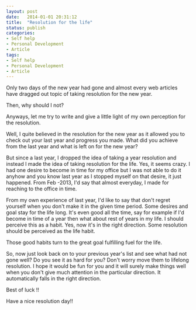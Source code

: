 ```yaml
---
layout: post
date:   2014-01-01 20:31:12
title:  "Resolution for the life"
status: publish
categories:
- Self help
- Personal Development
- Article
tags:
- Self help
- Personal Development
- Article
---
```



Only two days of the new year had gone and almost every web articles have dragged out topic of taking resolution for the new year.

Then, why should I not?

Anyways, let me try to write and give a little light of my own perception for the resolution.

Well, I quite believed in the resolution for the new year as it allowed you to check out your last year and progress you made. What did you achieve from the last year and what is left on for the new year?

But since a last year, I dropped the idea of taking a year resolution and instead I made the idea of taking resolution for the life. Yes, it seems crazy. I had one desire to become in time for my office but I was not able to do it anyhow and you know last year as I stopped myself on that desire, it just happened. From Feb -2013, I'd say that almost everyday, I made for reaching to the office in time.

From my own experience of last year, I'd like to say that don't regret yourself when you don't make it in the given time period. Some desires and goal stay for the life long. It's even good all the time, say for example if I'd become in time of a year then what about rest of years in my life. I should perceive this as a habit. Yes, now it's in the right direction. Some resolution should be perceived as the life habit.

Those good habits turn to the great goal fulfilling fuel for the life.

So, now just look back on to your previous year's list and see what had not gone well? Do you see it as hard for you? Don't worry move them to lifelong resolution. I hope it would be fun for you and it will surely make things well when you don't give much attention in the particular direction. It automatically falls in the right direction.

Best of luck !!

Have a nice resolution day!!